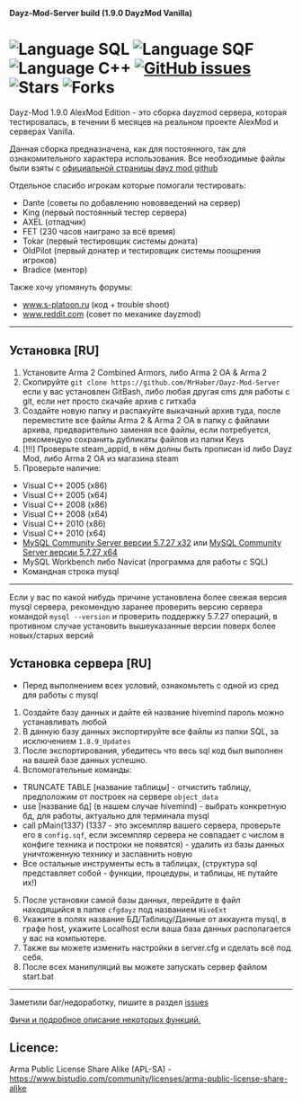 **Dayz-Mod-Server build (1.9.0 DayzMod Vanilla)**

![Language SQL](https://img.shields.io/badge/language-sql-yellow.svg)
![Language SQF](https://img.shields.io/badge/language-sqf-blue.svg)
![Language C++](https://img.shields.io/badge/language-c++-red.svg)
[![GitHub issues](https://img.shields.io/github/issues/MrHaber/Dayz-Mod-Server.svg)](https://github.com/MrHaber/Dayz-Mod-Server/issues)
![Stars](https://img.shields.io/github/stars/MrHaber/Dayz-Mod-Server?color=yellow)
![Forks](https://img.shields.io/github/forks/MrHaber/Dayz-Mod-Server?color=orange)
===============================
Dayz-Mod 1.9.0 AlexMod Edition - это сборка dayzmod сервера, которая тестировалась, в течении 6 месяцев на реальном проекте AlexMod и серверах Vanilla.


Данная сборка предназначена, как для постоянного, так для ознакомительного характера использования. Все необходимые файлы были взяты с [официальной страницы dayz mod github](https://github.com/DayZMod/DayZ)

Отдельное спасибо игрокам которые помогали тестировать:

* Dante (советы по добавлению нововведений на сервер)
* King (первый постоянный тестер сервера)
* AXEL (отладчик)
* FET (230 часов наиграно за всё время)
* Tokar (первый тестировщик системы доната)
* OldPilot (первый донатер и тестировщик системы поощрения игроков)
* Bradice (ментор)

Также хочу упомянуть форумы: 
* www.s-platoon.ru (код + trouble shoot)
* www.reddit.com (совет по механике dayzmod)
---------------------------

Установка [RU]
---------------------------
1. Установите Arma 2 Combined Armors, либо Arma 2 OA & Arma 2
2. Скопируйте `git clone https://github.com/MrHaber/Dayz-Mod-Server` если у вас установлен GitBash, либо любая другая cms для работы с git, если нет просто скачайе архив с гитхаба
3. Создайте новую папку и распакуйте выкачаный архив туда, после переместите все файлы Arma 2 & Arma 2 OA в папку с файлами архива, предварительно заменяя все файлы, если потребуется, рекомендую сохранить дубликаты файлов из папки Keys
4. [!!!] Проверьте steam_appid, в нём долны быть прописан id либо Dayz Mod, либо Arma 2 OA из магазина steam
5. Проверьте наличие:
* Visual C++ 2005 (x86)
* Visual C++ 2005 (x64)
* Visual C++ 2008 (x86)
* Visual C++ 2008 (x64)
* Visual C++ 2010 (x86)
* Visual C++ 2010 (x64)
* [MySQL Community Server версии 5.7.27 x32](https://downloads.mysql.com/archives/get/p/23/file/mysql-5.7.27-win32.zip) или [MySQL Community Server версии 5.7.27 x64](https://downloads.mysql.com/archives/get/p/23/file/mysql-5.7.27-winx64.zip)
* MySQL Workbench либо Navicat (программа для работы с SQL)
* Командная строка mysql
------------------------------
Если у вас по какой нибудь причине установлена более свежая версия mysql сервера, рекомендую заранее проверить версию сервера командой `mysql --version` и проверить поддержку 5.7.27 операций, в противном случае установить вышеуказанные версии поверх более новых/старых версий

Установка сервера [RU]
------------------------------
* Перед выполнением всех условий, ознакомьтеть с одной из сред для работы с mysql
1. Создайте базу данных и дайте ей название hivemind пароль можно устанавливать любой
2. В данную базу данных экспортируйте все файлы из папки SQL, за исключением `1.8.9_Updates`
3. После экспортирования, убедитесь что весь sql код был выполнен на вашей базе данных успешно.
4. Вспомогательные команды: 
* TRUNCATE TABLE [название таблицы] - отчистить таблицу, предположим от построек на сервере `object_data`
* use [название бд] (в нашем случае hivemind) - выбрать конкретную бд, для работы, актуально для терминала mysql
* call pMain(1337) (1337 - это эксемпляр вашего сервера, проверьте его в `config.sqf`, если эксемпляр сервера не совпадает с числом в конфиге техника и построки не появятся) - удалить из базы данных уничтоженную технику и заспавнить новую
* Все остальные инструменты есть в таблицах, (структура sql представляет собой - функции, процедуры, и таблицы, `НЕ` путайте их!)
5. После установки самой базы данных, перейдите в файл находящийся в папке `cfgdayz` под названием `HiveExt`
6. Укажите в полях название БД/Таблицу/Данные от аккаунта mysql, в графе host, укажите Localhost если ваша база данных располагается у вас на компьютере.
7. Также вы можете изменить настройки в server.cfg и сделать всё под себя.
8. После всех манипуляций вы можете запускать сервер файлом start.bat
------------------------------
Заметили баг/недоработку, пишите в раздел [issues](https://github.com/MrHaber/Dayz-Mod-Server/issues)

[Фичи и подробное описание некоторых функций.](https://drive.google.com/file/d/1YmrcydPkIOVx5p9RS-bWEjuTpufDvarC/view?usp=sharing) 

Licence:
--------------------------
Arma Public License Share Alike (APL-SA) - https://www.bistudio.com/community/licenses/arma-public-license-share-alike
